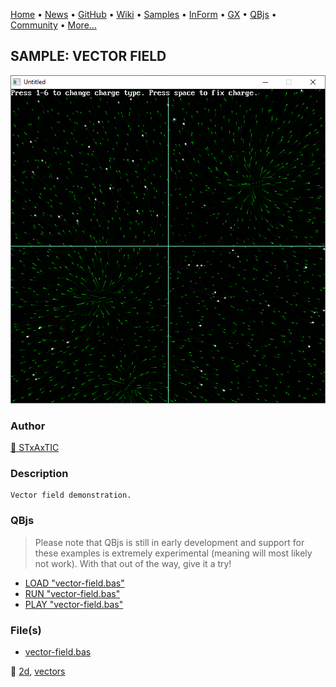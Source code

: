 [Home](https://qb64.com) • [News](../../news.md) • [GitHub](https://github.com/QB64Official/qb64) • [Wiki](https://github.com/QB64Official/qb64/wiki) • [Samples](../../samples.md) • [InForm](../../inform.md) • [GX](../../gx.md) • [QBjs](../../qbjs.md) • [Community](../../community.md) • [More...](../../more.md)

## SAMPLE: VECTOR FIELD

![vectorfield.png](img/vectorfield.png)

### Author

[🐝 STxAxTIC](../stxaxtic.md) 

### Description

```text
Vector field demonstration.
```

### QBjs

> Please note that QBjs is still in early development and support for these examples is extremely experimental (meaning will most likely not work). With that out of the way, give it a try!

* [LOAD "vector-field.bas"](https://v6p9d9t4.ssl.hwcdn.net/html/5963335/index.html?src=https://qb64.com/samples/vector-field/src/vector-field.bas)
* [RUN "vector-field.bas"](https://v6p9d9t4.ssl.hwcdn.net/html/5963335/index.html?mode=auto&src=https://qb64.com/samples/vector-field/src/vector-field.bas)
* [PLAY "vector-field.bas"](https://v6p9d9t4.ssl.hwcdn.net/html/5963335/index.html?mode=play&src=https://qb64.com/samples/vector-field/src/vector-field.bas)

### File(s)

* [vector-field.bas](src/vector-field.bas)

🔗 [2d](../2d.md), [vectors](../vectors.md)
